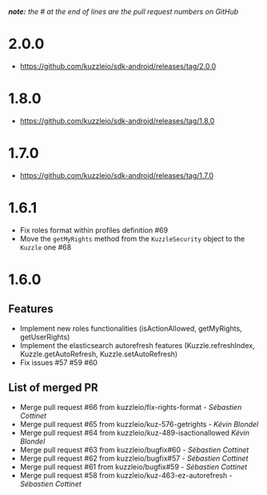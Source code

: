*__note:__ the # at the end of lines are the pull request numbers on GitHub*

# 2.0.0

* https://github.com/kuzzleio/sdk-android/releases/tag/2.0.0

# 1.8.0

* https://github.com/kuzzleio/sdk-android/releases/tag/1.8.0

# 1.7.0

* https://github.com/kuzzleio/sdk-android/releases/tag/1.7.0

# 1.6.1

* Fix roles format within profiles definition #69
* Move the `getMyRights` method from the `KuzzleSecurity` object to the `Kuzzle` one #68

# 1.6.0

## Features

* Implement new roles functionalities (isActionAllowed, getMyRights, getUserRights)
* Implement the elasticsearch autorefresh features (Kuzzle.refreshIndex, Kuzzle.getAutoRefresh, Kuzzle.setAutoRefresh)
* Fix issues #57 #59 #60

## List of merged PR

* Merge pull request #66 from kuzzleio/fix-rights-format - _Sébastien Cottinet_
* Merge pull request #65 from kuzzleio/kuz-576-getrights - _Kévin Blondel_
* Merge pull request #64 from kuzzleio/kuz-489-isactionallowed _Kévin Blondel_
* Merge pull request #63 from kuzzleio/bugfix#60 - _Sébastien Cottinet_
* Merge pull request #62 from kuzzleio/bugfix#57 - _Sébastien Cottinet_
* Merge pull request #61 from kuzzleio/bugfix#59 - _Sébastien Cottinet_
* Merge pull request #58 from kuzzleio/kuz-463-ez-autorefresh - _Sébastien Cottinet_
